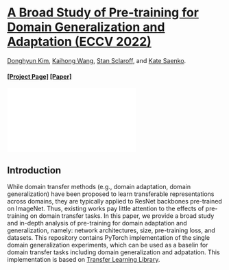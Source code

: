 # [A Broad Study of Pre-training for Domain Generalization and Adaptation (ECCV 2022)](https://arxiv.org/pdf/2203.11819.pdf)
[Donghyun Kim](http://cs-people.bu.edu/donhk/), [Kaihong Wang](https://cs-people.bu.edu/kaiwkh/), [Stan Sclaroff](https://www.cs.bu.edu/fac/sclaroff/), and [Kate Saenko](http://ai.bu.edu/ksaenko.html).
#### [[Project Page]]()  [[Paper]](https://arxiv.org/pdf/2203.11819.pdf)
![Overview](imgs/fig1.pdf)



## Introduction

While domain transfer methods (e.g., domain adaptation, domain generalization) have been
proposed to learn transferable representations across domains, they are
typically applied to ResNet backbones pre-trained on ImageNet. Thus,
existing works pay little attention to the effects of pre-training on domain
transfer tasks. In this paper, we provide a broad study and in-depth analysis of pre-training for domain adaptation and generalization, namely:
network architectures, size, pre-training loss, and datasets. This repository contains PyTorch implementation of the single domain generalization experiments, which can be used as a baselin for domain transfer tasks including domain generalization and adpatation. This implementation is based on [Transfer Learning Library](https://github.com/thuml/Transfer-Learning-Library).
